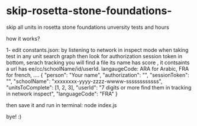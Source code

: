# skip-rosetta-stone-foundations-
skip all units in rosetta stone foundations unversity tests and hours

how it works?

1- edit constants.json:
 by listening to network in inspect mode when taking test in any unit
 search graph then look for authorization session token in bottom, 
 serach tracking you will find a file its name has score , it contsaints a url has ee/cc/schoolName/id/userId.
 langaugeCode: ARA for Arabic,  FRA for french, ....
{
  "person": "Your name",
  "authorization": "",
  "sessionToken": "",
  "schoolName": "xxxxxxxx-yyyy-zzzz-wwww-ssssssssssss",
  "unitsToComplete": [1, 2, 3],
  "userId": "7 digits or more find them in tracking in network inspect",
  "languageCode": "FRA"
}

then save it 
and run in terminal: 
node index.js

bye! :)
